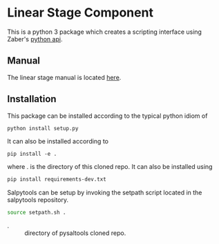 # Linear Stage Component


This is a python 3 package which creates a scripting interface using Zaber's [python api](https://www.zaber.com/support/docs/api/core-python/0.7/index.html "Zaber's Home").
## Manual
The linear stage manual is located [here](https://www.zaber.com/manuals/A-LST "Linear Stage Manual").

## Installation
This package can be installed according to the typical python idiom of 
``` bash
python install setup.py
```
It can also be installed according to
``` 
pip install -e .
```
where . is the directory of this cloned repo. It can also be installed using

``` bash
pip install requirements-dev.txt
```
 Salpytools can be setup by invoking the setpath script located in the salpytools repository. 
``` bash
source setpath.sh .
```

<dl>
<dt>.</dt>
<dd> directory of pysaltools cloned repo.</dd>
</dl>